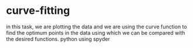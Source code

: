 # curve-fitting
in this task, we are plotting the data and we are using the curve function to find the optimum points in the data using which we can be compared with the desired functions.
python using spyder
